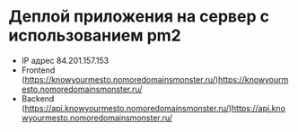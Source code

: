 # Деплой приложения на сервер с использованием pm2

- IP адрес 84.201.157.153
- Frontend (https://knowyourmesto.nomoredomainsmonster.ru/)https://knowyourmesto.nomoredomainsmonster.ru/
- Backend (https://api.knowyourmesto.nomoredomainsmonster.ru/)https://api.knowyourmesto.nomoredomainsmonster.ru/

